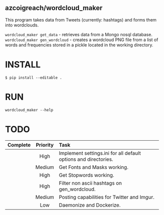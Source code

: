 ## azcoigreach/wordcloud_maker

This program takes data from Tweets (currently: hashtags) and forms them into wordclouds.  

`wordcloud_maker get_data` - retrieves data from a Mongo nosql database.  
`wordcloud_maker gen_wordcloud` - creates a wordcloud PNG file from a list of words and 
frequencies stored in a pickle located in the working directory.

# INSTALL

```
$ pip install --editable .
```

# RUN

```
wordcloud_maker --help
```

# TODO
|Complete   |Priority   |Task                                                            |
|:---------:|:---------:|:---------------------------------------------------------------|
|           |High       |Implement settings.ini for all default options and directories. |
|           |Medium     |Get Fonts and Masks working.                                    |
|           |High       |Get Stopwords working.                                          |
|           |High       |Filter non ascii hashtags on gen_wordcloud.                     |
|           |Medium     |Posting capabilities for Twitter and Imgur.                     |
|           |Low        |Daemonize and Dockerize.                                        |